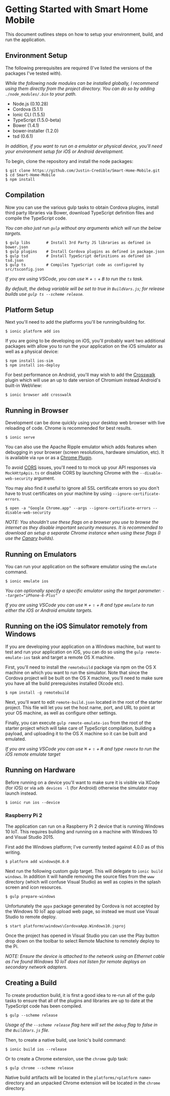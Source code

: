 Getting Started with Smart Home Mobile
=============================

This document outlines steps on how to setup your environment, build, and run the application.

## Environment Setup ##

The following prerequisites are required (I've listed the versions of the packages I've tested with).

*While the following node modules can be installed globally, I recommend using them directly from the project directory. You can do so by adding `./node_modules/.bin` to your path.*

* Node.js (0.10.28)
* Cordova (5.1.1)
* Ionic CLI (1.5.5)
* TypeScript (1.5.0-beta)
* Bower (1.4.1)
* bower-installer (1.2.0)
* tsd (0.6.1)

*In addition, if you want to run on a emulator or physical device, you'll need your environment setup for iOS or Android development.*

To begin, clone the repository and install the node packages:

	$ git clone https://github.com/Justin-Credible/Smart-Home-Mobile.git
    $ cd Smart-Home-Mobile
	$ npm install

## Compilation ##

Now you can use the various gulp tasks to obtain Cordova plugins, install third party libraries via Bower, download TypeScript definition files and compile the TypeScript code.

*You can also just run `gulp` without any arguments which will run the below targets.*

	$ gulp libs       # Install 3rd Party JS libraries as defined in bower.json
	$ gulp plugins    # Install Cordova plugins as defined in package.json
	$ gulp tsd        # Install TypeScript definitions as defined in tsd.json
	$ gulp ts         # Compiles TypeScript code as configured by src/tsconfig.json

*If you are using VSCode, you can use <kbd>⌘</kbd> + <kbd>⇧</kbd> + <kbd>B</kbd> to run the `ts` task.*

*By default, the debug variable will be set to true in `BuildVars.js`; for release builds use `gulp ts --scheme release`.*

## Platform Setup ##

Next you'll need to add the platforms you'll be running/building for.

	$ ionic platform add ios

If you are going to be developing on iOS, you'll probably want  two additional packages with allow you to run the your application on the iOS simulator as well as a physical device:

	$ npm install ios-sim
	$ npm install ios-deploy

For best performance on Android, you'll may wish to add the [Crosswalk](https://crosswalk-project.org/) plugin which will use an up to date version of Chromium instead Android's built-in WebView:

	$ ionic browser add crosswalk

## Running in Browser ##

Development can be done quickly using your desktop web browser with live reloading of code. Chrome is recommended for best results.

	$ ionic serve

You can also use the Apache Ripple emulator which adds features when debugging in your browser (screen resolutions, hardware simulation, etc). It is available via `npm` or as a [Chrome Plugin](https://chrome.google.com/webstore/detail/geelfhphabnejjhdalkjhgipohgpdnoc).

To avoid [CORS](https://en.wikipedia.org/wiki/Cross-origin_resource_sharing) issues, you'll need to to mock up your API responses via `MockHttpApis.ts` or disable CORS by launching Chrome with the `--disable-web-security` argument.

You may also find it useful to ignore all SSL certificate errors so you don't have to trust certificates on your machine by using `--ignore-certificate-errors`.

	$ open -a "Google Chrome.app" --args --ignore-certificate-errors --disable-web-security

*NOTE: You shouldn't use these flags on a browser you use to browse the internet as they disable important security measures. It is recommended to download an setup a separate Chrome instance when using these flags (I use the [Canary](https://www.google.com/chrome/browser/canary.html) builds).*

## Running on Emulators ##

You can run your application on the software emulator using the `emulate` command.

	$ ionic emulate ios

*You can optionally specify a specific emulator using the target parameter: `--target="iPhone-6-Plus"`*

*If you are using VSCode you can use <kbd>⌘</kbd> + <kbd>⇧</kbd> + <kbd>R</kbd> and type `emulate` to run either the iOS or Android emulate targets.*

## Running on the iOS Simulator remotely from Windows ##

If you are developing your application on a Windows machine, but want to test and run your application on iOS, you can do so using the `gulp remote-emulate-ios` task and target a remote OS X machine.

First, you'll need to install the `remotebuild` package via npm on the OS X machine on which you want to run the simulator. Note that since the Cordova project will be built on the OS X machine, you'll need to make sure you have all the build prerequisites installed (Xcode etc).

	$ npm install -g remotebuild

Next, you'll want to edit `remote-build.json` located in the root of the starter project. This file will let you set the host name, port, and URL to point at your OS machine, as well as configure other settings.

Finally, you can execute `gulp remote-emulate-ios` from the root of the starter project which will take care of TypeScript compilation, building a payload, and uploading it to the OS X machine so it can be built and emulated.

*If you are using VSCode you can use <kbd>⌘</kbd> + <kbd>⇧</kbd> + <kbd>R</kbd> and type `remote` to run the iOS remote emulate target*

## Running on Hardware ##

Before running on a device you'll want to make sure it is visible via XCode (for iOS) or via `adb devices -l` (for Android) otherwise the simulator may launch instead.

	$ ionic run ios --device

### Raspberry Pi 2 ###

The application can run on a Raspberry Pi 2 device that is running Windows 10 IoT. This requires building and running on a machine with Windows 10 and Visual Studio 2015.

First add the Windows platform; I've currently tested against 4.0.0 as of this writing.

    $ platform add windows@4.0.0

Next run the following custom gulp target. This will delegate to `ionic build windows`. In addition it will handle removing the source files from the `www` directory (which will confuse Visual Studio) as well as copies in the splash screen and icon resources.

	$ gulp prepare-windows

Unfortunately the `appx` package generated by Cordova is not accepted by the Windows 10 IoT app upload web page, so instead we must use Visual Studio to remote deploy.

	$ start platforms\windows\CordovaApp.Windows10.jsproj

Once the project has opened in Visual Studio you can use the Play button drop down on the toolbar to select Remote Machine to remotely deploy to the Pi.

*NOTE: Ensure the device is attached to the network using an Ethernet cable as I've found Windows 10 IoT does not listen for remote deploys on secondary network adapters.*

## Creating a Build ##

To create production build, it is first a good idea to re-run all of the gulp tasks to ensure that all of the plugins and libraries are up to date at the TypeScript code has been compiled.

	$ gulp --scheme release

*Usage of the `--scheme release` flag here will set the `debug` flag to false in the `BuildVars.js` file.*

Then, to create a native build, use Ionic's build command:

	$ ionic build ios --release
	
Or to create a Chrome extension, use the `chrome` gulp task:

	$ gulp chrome --scheme release
	
Native build artifacts will be located in the `platforms/<platform name>` directory and an unpacked Chrome extension will be located in the `chrome` directory.